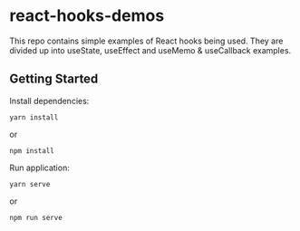 # react-hooks-demos

This repo contains simple examples of React hooks being used. 
They are divided up into useState, useEffect and useMemo & useCallback examples.

## Getting Started

Install dependencies:

```shell
yarn install
```

or

```shell
npm install
```

Run application:

```shell
yarn serve
```

or 

```shell
npm run serve
```

